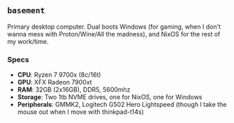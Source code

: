 ## `basement`

Primary desktop computer. Dual boots Windows (for gaming, when I don't wanna mess with Proton/Wine/All the madness),
and NixOS for the rest of my work/time.

### Specs

- **CPU**: Ryzen 7 9700x (8c/16t)
- **GPU**: XFX Radeon 7900xt
- **RAM**: 32GB (2x16GB), DDR5, 5600mhz
- **Storage**: Two 1tb NVME drives, one for NixOS, one for Windows
- **Peripherals**: GMMK2, Logitech G502 Hero Lightspeed (though I take the mouse out when I move with thinkpad-t14s)
